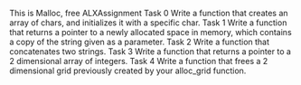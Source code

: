 This is Malloc, free ALXAssignment
Task 0 Write a function that creates an array of chars, and initializes it with a specific char.
Task 1 Write a function that returns a pointer to a newly allocated space in memory, which contains a copy of the string given as a parameter.
Task 2 Write a function that concatenates two strings.
Task 3 Write a function that returns a pointer to a 2 dimensional array of integers.
Task 4 Write a function that frees a 2 dimensional grid previously created by your alloc_grid function.
